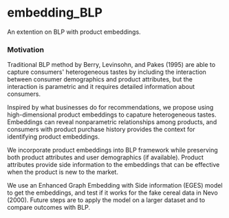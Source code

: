 # embedding_BLP
An extention on BLP with product embeddings.

### Motivation
Traditional BLP method by Berry, Levinsohn, and Pakes (1995) are able to capture consumers' heterogeneous tastes by including the interaction between consumer demographics and product attributes, but the interaction is parametric and it requires detailed information about consumers. 

Inspired by what businesses do for recommendations, we propose using high-dimensional product embeddings to capature heterogeneous tastes. Embeddings can reveal nonparametric relationships among products, and consumers with product purchase history provides the context for identifying product embeddings.

We incorporate product embeddings into BLP framework while preserving both product attributes and user demographics (if available). Product attributes provide side information to the embeddings that can be effective when the product is new to the market.

We use an Enhanced Graph Embedding with Side information (EGES) model to get the embeddings, and test if it works for the fake cereal data in Nevo (2000). Future steps are to apply the model on a larger dataset and to compare outcomes with BLP.

